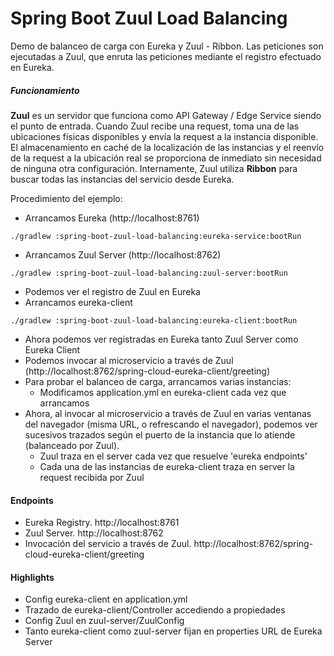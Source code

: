 
# Spring Boot Zuul Load Balancing

Demo de balanceo de carga con Eureka y Zuul - Ribbon.
Las peticiones son ejecutadas a Zuul, que enruta las peticiones mediante el registro efectuado en Eureka.

##### Funcionamiento

<b>Zuul</b> es un servidor que funciona como API Gateway / Edge Service siendo el punto de entrada.
Cuando Zuul recibe una request, toma una de las ubicaciones físicas disponibles y envía la request a la instancia disponible.
El almacenamiento en caché de la localización de las instancias y el reenvío de la request a la ubicación real se proporciona
de inmediato sin necesidad de ninguna otra configuración.
Internamente, Zuul utiliza <b>Ribbon</b> para buscar todas las instancias del servicio desde Eureka.

Procedimiento del ejemplo:
+ Arrancamos Eureka (http://localhost:8761)
```
./gradlew :spring-boot-zuul-load-balancing:eureka-service:bootRun
```
+ Arrancamos Zuul Server (http://localhost:8762)
```
./gradlew :spring-boot-zuul-load-balancing:zuul-server:bootRun
```
+ Podemos ver el registro de Zuul en Eureka
+ Arrancamos eureka-client
```
./gradlew :spring-boot-zuul-load-balancing:eureka-client:bootRun
```
+ Ahora podemos ver registradas en Eureka tanto Zuul Server como Eureka Client
+ Podemos invocar al microservicio a través de Zuul (http://localhost:8762/spring-cloud-eureka-client/greeting)
+ Para probar el balanceo de carga, arrancamos varias instancias:
    + Modificamos application.yml en eureka-client cada vez que arrancamos
+ Ahora, al invocar al microservicio a través de Zuul en varias ventanas del navegador (misma URL, o refrescando el navegador), 
podemos ver sucesivos trazados según el puerto de la instancia que lo atiende (balanceado por Zuul).
    + Zuul traza en el server cada vez que resuelve 'eureka endpoints'
    + Cada una de las instancias de eureka-client traza en server la request recibida por Zuul

#### Endpoints

+ Eureka Registry. http://localhost:8761
+ Zuul Server. http://localhost:8762
+ Invocación del servicio a través de Zuul. http://localhost:8762/spring-cloud-eureka-client/greeting

#### Highlights
+ Config eureka-client en application.yml
+ Trazado de eureka-client/Controller accediendo a propiedades
+ Config Zuul en zuul-server/ZuulConfig
+ Tanto eureka-client como zuul-server fijan en properties URL de Eureka Server

